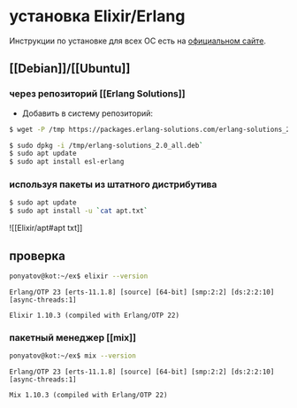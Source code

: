 # установка Elixir/Erlang

Инструкции по установке для всех ОС есть на [официальном сайте](http://elixir-lang.org/install.html).

## [[Debian]]/[[Ubuntu]]

### через репозиторий [[Erlang Solutions]]
-   Добавить в систему репозиторий: 

```sh
$ wget -P /tmp https://packages.erlang-solutions.com/erlang-solutions_2.0_all.deb

$ sudo dpkg -i /tmp/erlang-solutions_2.0_all.deb`
$ sudo apt update
$ sudo apt install esl-erlang
```

### используя пакеты из штатного дистрибутива

```sh
$ sudo apt update
$ sudo apt install -u `cat apt.txt`
```
![[Elixir/apt#apt txt]]


## проверка
```sh
ponyatov@kot:~/ex$ elixir --version
```
```
Erlang/OTP 23 [erts-11.1.8] [source] [64-bit] [smp:2:2] [ds:2:2:10] [async-threads:1]

Elixir 1.10.3 (compiled with Erlang/OTP 22)
```
### пакетный менеджер [[mix]]
```sh
ponyatov@kot:~/ex$ mix --version
```
```
Erlang/OTP 23 [erts-11.1.8] [source] [64-bit] [smp:2:2] [ds:2:2:10] [async-threads:1]

Mix 1.10.3 (compiled with Erlang/OTP 22)
```